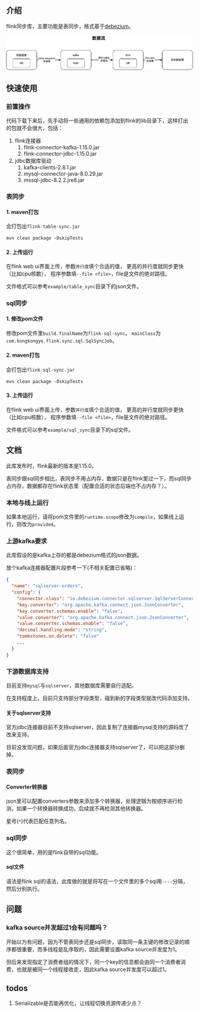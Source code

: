 ## 介绍

flink同步库，主要功能是表同步，格式基于[debezium](https://debezium.io/)。

![数据流](https://github.com/kongkongye/flink-sync/blob/main/flink-sync.png?raw=true)

## 快速使用

### 前置操作

代码下载下来后，先手动将一些通用的依赖包添加到flink的lib目录下，这样打出的包就不会很大，包括：

1. flink连接器
   1. flink-connector-kafka-1.15.0.jar
   2. flink-connector-jdbc-1.15.0.jar
2. jdbc数据库驱动
   1. kafka-clients-2.8.1.jar
   2. mysql-connector-java-8.0.29.jar
   3. mssql-jdbc-8.2.2.jre8.jar

### 表同步

#### 1. maven打包

会打包出`flink-table-sync.jar`

``` shell
mvn clean package -DskipTests
```

#### 2. 上传运行

在flink web ui界面上传，参数`并行度`填个合适的值，
更高的并行度就同步更快（比如cpu核数），
程序参数填`--file <file>`，file是文件的绝对路径。

文件格式可以参考`example/table_sync`目录下的json文件。

### sql同步

#### 1. 修改pom文件

修改pom文件里`build.finalName`为`flink-sql-sync`，
`mainClass`为`com.kongkongye.flink.sync.sql.SqlSyncJob`。

#### 2. maven打包

会打包出`flink-sql-sync.jar`

``` shell
mvn clean package -DskipTests
```

#### 3. 上传运行

在flink web ui界面上传，参数`并行度`填个合适的值，
更高的并行度就同步更快（比如cpu核数），
程序参数填`--file <file>`，file是文件的绝对路径。

文件格式可以参考`example/sql_sync`目录下的sql文件。

## 文档

此库发布时，flink最新的版本是1.15.0。

表同步跟sql同步相比，表同步不用占内存，数据只是在flink里过一下，而sql同步占内存，数据都存在flink状态里（配置合适的状态后端也不占内存？）。

### 本地与线上运行
如果本地运行，请将pom文件里的`runtime.scope`修改为`compile`，如果线上运行，则改为`provided`。

### 上游kafka要求
此库假设的是kafka上存的都是debezium格式的json数据。

放个kafka连接器配置片段参考一下(不相关配置已省略)：

``` json
{
  "name": "sqlserver-orders",
  "config": {
    "connector.class": "io.debezium.connector.sqlserver.SqlServerConnector",
    "key.converter": "org.apache.kafka.connect.json.JsonConverter",
    "key.converter.schemas.enable": "false",
    "value.converter": "org.apache.kafka.connect.json.JsonConverter",
    "value.converter.schemas.enable": "false",
    "decimal.handling.mode": "string",
    "tombstones.on.delete": "false"
    ...
  }
}
```

### 下游数据库支持

目前支持`mysql`与`sqlserver`，其他数据库需要自行适配。

在支持程度上，目前只支持部分字段类型，碰到新的字段类型就改代码添加支持。

#### 关于sqlserver支持
官方jdbc连接器目前不支持sqlserver，因此复制了连接器mysql支持的源码改了改来支持。

目前没发现问题，如果后面官方jdbc连接器支持sqlserver了，可以把这部分删掉。

### 表同步
#### Converter转换器
json里可以配置converters参数来添加多个转换器，处理逻辑为按顺序进行检测，如果一个转换器转换成功，后续就不再检测其他转换器。

星号(`*`)代表匹配任意列名。

### sql同步
这个很简单，用的是flink自带的sql功能。

#### sql文件
语法是flink sql的语法，此库做的就是将写在一个文件里的多个sql用`----`分隔，然后分别执行。

## 问题

### kafka source并发超过1会有问题吗？

开始以为有问题，因为不管表同步还是sql同步，读取同一条主键的修改记录的顺序都很重要，而多线程是乱序取的，因此需要设置kafka source并发度为1。

但后来发现指定了消费者组的情况下，同一个key的信息都会由同一个消费者消费，也就是被同一个线程接收走，因此kafka source并发度可以超过1。

## todos
1. Serializable是否能再优化，让线程切换资源传递少点？